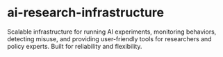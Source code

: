 # ai-research-infrastructure
Scalable infrastructure for running AI experiments, monitoring behaviors, detecting misuse, and providing user-friendly tools for researchers and policy experts. Built for reliability and flexibility.
